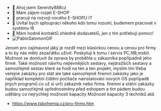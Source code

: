 - 👋 Ahoj jsem Serenity888cz
- 👀 Mám zájem rozjet E-SHOP
- 🌱 pracuji na rozvoji nocého E-SHOPU IT
- 💞️ Uvítal bych sploupráci někoho kdo tomu rozumí, budemem pracovat v systému I6
- 💱 Mám hodně kontaktů ohledně dodavatelů, jen s tím potřebuji pomoc!
-   ![PabloSalomonGIF](https://user-images.githubusercontent.com/66749303/208818310-961949dc-4e94-4d0a-99ea-14da4fd8f4c9.gif)

Jenom pro zajímavost jáký je rozdíl mezi klasickou cenou a cenou pro firmy a to by nás mělo zezačátku uživit. Poskytuji k tomu i servis PC,NB,mobil. Možnost se domluvit že oprava by proběhla u zákazníka popřípadně jeho firmě. Také možnosti návrhu nejlevnějších sestavy, nejdražších sestavy a samozřejmě sestav které se hodí na ten a ten projekt, myslím tím třeba veřejné zakázky pro stát ale také samozřejmě firemní zakázky jako je například kompletní čištění počítače nainstalování nových OS popřípadě jiných programů co už si určí zákazník nebo firma.
firemní a státní zakázky budou samozřejmě upřednostněny před eshopem a tím pádem budou udělány co nejrychleji možnosti kapacity Možnosti kapacity 3 techniků atd.

-    https://www.tsbohemia.cz/pro-firmy.htm
<!---
Serenity888cz/Serenity888cz is a ✨ special ✨ repository because its `README.md` (this file) appears on your GitHub profile.
You can click the Preview link to take a look at your changes.
--->

